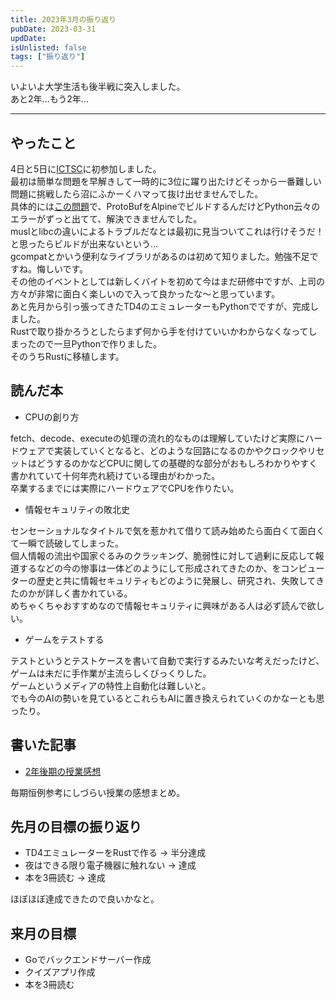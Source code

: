 ```yaml
---
title: 2023年3月の振り返り
pubDate: 2023-03-31
updDate: 
isUnlisted: false
tags: ["振り返り"]
---
```


いよいよ大学生活も後半戦に突入しました。  
あと2年…もう2年…  

---

## やったこと

4日と5日に[ICTSC](https://icttoracon.net/)に初参加しました。  
最初は簡単な問題を早解きして一時的に3位に躍り出たけどそっから一番難しい問題に挑戦したら沼にふかーくハマって抜け出せませんでした。  
具体的には[この問題](https://blog.icttoracon.net/2023/03/06/AJL%20protoc%E3%81%8C%E2%80%A6%20%E8%A6%8B%E3%81%A4%E3%81%8B%E3%82%89%E3%81%AA%E3%81%84/)で、ProtoBufをAlpineでビルドするんだけどPython云々のエラーがずっと出てて、解決できませんでした。  
muslとlibcの違いによるトラブルだなとは最初に見当ついてこれは行けそうだ！と思ったらビルドが出来ないという…  
gcompatとかいう便利なライブラリがあるのは初めて知りました。勉強不足ですね。悔しいです。  
その他のイベントとしては新しくバイトを初めて今はまだ研修中ですが、上司の方々が非常に面白く楽しいので入って良かったな〜と思っています。  
あと先月から引っ張ってきたTD4のエミュレーターもPythonでですが、完成しました。  
Rustで取り掛かろうとしたらまず何から手を付けていいかわからなくなってしまったので一旦Pythonで作りました。  
そのうちRustに移植します。  

## 読んだ本

- CPUの創り方

fetch、decode、executeの処理の流れ的なものは理解していたけど実際にハードウェアで実装していくとなると、どのような回路になるのかやクロックやリセットはどうするのかなどCPUに関しての基礎的な部分がおもしろわかりやすく書かれていて十何年売れ続けている理由がわかった。  
卒業するまでには実際にハードウェアでCPUを作りたい。  

- 情報セキュリティの敗北史

センセーショナルなタイトルで気を惹かれて借りて読み始めたら面白くて面白くて一瞬で読破してしまった。  
個人情報の流出や国家ぐるみのクラッキング、脆弱性に対して過剰に反応して報道するなどの今の惨事は一体どのようにして形成されてきたのか、をコンピューターの歴史と共に情報セキュリティもどのように発展し、研究され、失敗してきたのかが詳しく書かれている。  
めちゃくちゃおすすめなので情報セキュリティに興味がある人は必ず読んで欲しい。  

- ゲームをテストする

テストというとテストケースを書いて自動で実行するみたいな考えだったけど、ゲームは未だに手作業が主流らしくびっくりした。  
ゲームというメディアの特性上自動化は難しいと。  
でも今のAIの勢いを見ているとこれらもAIに置き換えられていくのかなーとも思ったり。  

## 書いた記事

- [2年後期の授業感想](https://yashikota.com/blog/22ss-kougi)

毎期恒例参考にしづらい授業の感想まとめ。  

## 先月の目標の振り返り

- TD4エミュレーターをRustで作る → 半分達成
- 夜はできる限り電子機器に触れない → 達成
- 本を3冊読む → 達成

ほぼほぼ達成できたので良いかなと。  

## 来月の目標

- Goでバックエンドサーバー作成
- クイズアプリ作成
- 本を3冊読む

